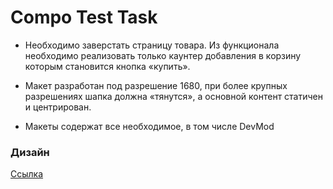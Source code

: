 # Compo Test Task

- Необходимо заверстать страницу товара. Из функционала необходимо реализовать только каунтер добавления в корзину которым становится кнопка «купить».

- Макет разработан под разрешение 1680, при более крупных разрешениях шапка должна «тянутся», а основной контент статичен и центрирован.

- Макеты содержат все необходимое, в том числе DevMod

### Дизайн

[Ссылка](https://www.figma.com/file/pcfz6X6368SGJaYpaHbt6Y/%D0%A2%D0%B5%D1%81%D1%82%D0%BE%D0%B2%D0%BE%D0%B5?type=design&node-id=0%3A1&mode=design&t=tEMdcNTmPxH59SJh-1)
